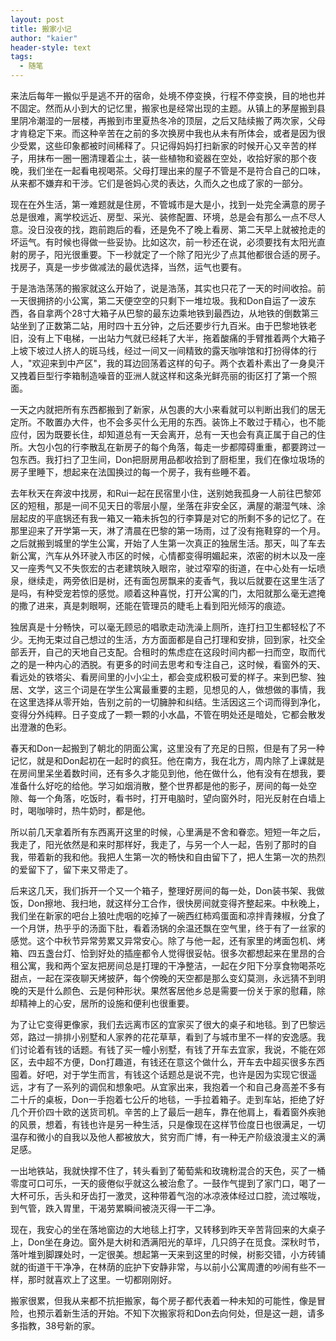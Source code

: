 ```yaml
---
layout: post
title: 搬家小记
author: "kaier"
header-style: text
tags:
  - 随笔
---
```




来法后每年一搬似乎是逃不开的宿命，处境不停变换，行程不停变换，目的地也并不固定。然而从小到大的记忆里，搬家也是经常出现的主题。从镇上的茅屋搬到县里阴冷潮湿的一层楼，再搬到市里夏热冬冷的顶层，之后又陆续搬了两次家，父母才肯稳定下来。而这种辛苦在之前的多次换房中我也从未有所体会，或者是因为很少受累，这些印象都被时间稀释了。只记得妈妈打扫新家的时候开心又辛苦的样子，用抹布一圈一圈清理着尘土，装一些植物和瓷器在空处，收拾好家的那个夜晚，我们坐在一起看电视喝茶。父母打理出来的屋子不管是不是符合自己的口味，从来都不嫌弃和干涉。它们是爸妈心灵的表达，久而久之也成了家的一部分。

现在在外生活，第一难题就是住房，不管城市是大是小，找到一处完全满意的房子总是很难，离学校远近、房型、采光、装修配置、环境，总是会有那么一点不尽人意。没日没夜的找，跑前跑后的看，还是免不了晚上看房、第二天早上就被抢走的坏运气。有时候也得做一些妥协。比如这次，前一秒还在说，必须要找有太阳光直射的房子，阳光很重要。下一秒就定了一个除了阳光少了点其他都很合适的房子。找房子，真是一步步做减法的最优选择，当然，运气也要有。

于是浩浩荡荡的搬家就这么开始了，说是浩荡，其实也只花了一天的时间收拾。前一天很拥挤的小公寓，第二天便空空的只剩下一堆垃圾。我和Don自运了一波东西，各自拿两个28寸大箱子从巴黎的最东边乘地铁到最西边，从地铁的倒数第三站坐到了正数第二站，用时四十五分钟，之后还要步行九百米。由于巴黎地铁老旧，没有上下电梯，一出站力气就已经耗了大半，拖着酸痛的手臂推着两个大箱子上坡下坡过人挤人的斑马线，经过一间又一间精致的露天咖啡馆和打扮得体的行人，"欢迎来到中产区"，我的耳边回荡着这样的句子。两个衣着朴素出了一身臭汗又拽着巨型行李箱制造噪音的亚洲人就这样和这条光鲜亮丽的街区打了第一个照面。

一天之内就把所有东西都搬到了新家，从包裹的大小来看就可以判断出我们的居无定所。不敢置办大件，也不会多买什么无用的东西。装饰上不敢过于精心，也不能应付，因为既要长住，却知道总有一天会离开，总有一天也会有真正属于自己的住所。大包小包的行李散乱在新房子的每个角落，每走一步都障碍重重，都要跨过一包东西。我打扫了卫生间，Don把厨房用品都收拾到了厨柜里，我们在像垃圾场的房子里睡下，想起来在法国换过的每一个房子，我有些睡不着。

去年秋天在奔波中找房，和Rui一起在民宿里小住，送别她我孤身一人前往巴黎郊区的短租，那是一间不见天日的零层小屋，坐落在非安全区，满屋的潮湿气味、涂层起皮的平底锅还有我一箱又一箱未拆包的行李算是对它的所剩不多的记忆了。在那里迎来了开学第一天，淋了清晨在巴黎的第一场雨，过了没有拖鞋穿的一个月。之后就搬到城里的学生公寓，开始了人生第一次真正的独居生活。那天，叫了车去新公寓，汽车从外环驶入市区的时候，心情都变得明媚起来，浓密的树木以及一座又一座秀气又不失恢宏的古老建筑映入眼帘，驶过窄窄的街道，在中心处有一坛喷泉，继续走，两旁依旧是树，还有面包房飘来的麦香气，我以后就要在这里生活了是吗，有种受宠若惊的感觉。顺着这种喜悦，打开公寓的门，太阳就那么毫无遮掩的撒了进来，真是刺眼啊，还能在管理员的睫毛上看到阳光倾泻的痕迹。

独居真是十分畅快，可以毫无顾忌的唱歌走动洗澡上厕所，连打扫卫生都轻松了不少。无拘无束过自己想过的生活，方方面面都是自己打理和安排，回到家，社交全部丢开，自己的天地自己支配。合租时的焦虑症在这段时间内都一扫而空，取而代之的是一种内心的洒脱。有更多的时间去思考和专注自己，这时候，看窗外的天、看远处的铁塔尖、看房间里的小小尘土，都会变成积极可爱的样子。来到巴黎、独居、文学，这三个词是在学生公寓最重要的主题，见想见的人，做想做的事情，我在这里选择从零开始，告别之前的一切臃肿和纠结。生活因这三个词而得到净化，变得分外纯粹。日子变成了一颗一颗的小水晶，不管在明处还是暗处，它都会散发出澄澈的色彩。

春天和Don一起搬到了朝北的阴面公寓，这里没有了充足的日照，但是有了另一种记忆，就是和Don起初在一起时的疯狂。他在南方，我在北方，周内除了上课就是在房间里呆坐着数时间，还有多久才能见到他，他在做什么，他有没有在想我，要准备什么好吃的给他。学习如烟消散，整个世界都是他的影子，房间的每一处空隙、每一个角落，吃饭时，看书时，打开电脑时，望向窗外时，阳光反射在白墙上时，喝咖啡时，热牛奶时，都是他。

所以前几天拿着所有东西离开这里的时候，心里满是不舍和眷恋。短短一年之后，我走了，阳光依然是和来时那样好，我走了，与另一个人一起，告别了那时的自我，带着新的我和他。我把人生第一次的畅快和自由留下了，把人生第一次的热烈的爱留下了，留下来又带走了。

后来这几天，我们拆开一个又一个箱子，整理好房间的每一处，Don装书架、我做饭，Don擦地、我扫地，就这样分工合作，很快房间就变得齐整起来。中秋晚上，我们坐在新家的吧台上狼吐虎咽的吃掉了一碗西红柿鸡蛋面和凉拌青辣椒，分食了一个月饼，热乎乎的汤面下肚，看着汤锅的余温还飘在空气里，终于有了一丝家的感觉。这个中秋节异常劳累又异常安心。除了与他一起，还有家里的烤面包机、烤箱、四五盏台灯、恰到好处的插座都令人觉得很妥帖。很多次都想起来在里昂的合租公寓，我和两个室友把房间总是打理的干净整洁，一起在夕阳下分享食物喝茶吃甜点，一起在深夜聊天烤披萨，每个傍晚的天空都是那么变幻莫测，永远猜不到明晚的天是什么颜色、云是何种形状。果然客居他乡总是需要一份关于家的慰藉，除却精神上的心安，居所的设施和便利也很重要。

为了让它变得更像家，我们去远离市区的宜家买了很大的桌子和地毯。到了巴黎远郊，路过一排排小别墅和人家养的花花草草，看到了与城市里不一样的安逸感。我们讨论着有钱的话题。有钱了买一幢小别墅，有钱了开车去宜家，我说，不能在郊区，去中超不方便，Don打趣道，有钱还在意这个做什么，开车去中超买很多东西囤着。好吧，对于学生而言，有钱这个话题总是说不完，也许是因为实现它很遥远，才有了一系列的调侃和想象吧。从宜家出来，我抱着一个和自己身高差不多有二十斤的桌板，Don一手抱着七公斤的地毯，一手拉着箱子。走到车站，拒绝了好几个开价四十欧的送货司机。辛苦的上了最后一趟车，靠在他肩上，看着窗外疾驰的风景，想着，有钱也许是另一种生活，只是像现在这样节俭度日也很满足，一切温存和微小的自我以及他人都被放大，贫穷而广博，有一种无产阶级浪漫主义的满足感。

一出地铁站，我就快撑不住了，转头看到了葡萄紫和玫瑰粉混合的天色，买了一桶零度可口可乐，一天的疲倦似乎就这么被治愈了。一鼓作气提到了家门口，喝了一大杯可乐，舌头和牙齿打一激灵，这种带着气泡的冰凉液体经过口腔，流过喉咙，到气管，跌入胃里，干渴劳累瞬间被浇灭得一干二净。

现在，我安心的坐在落地窗边的大地毯上打字，又转移到昨天辛苦背回来的大桌子上，Don坐在身边。窗外是大树和洒满阳光的草坪，几只鸽子在觅食。深秋时节，落叶堆到脚踝处时，一定很美。想起第一天来到这里的时候，树影交错，小方砖铺就的街道干干净净，在林荫的庇护下安静非常，与以前小公寓周遭的吵闹有些不一样，那时就喜欢上了这里。一切都刚刚好。

搬家很累，但我从来都不抗拒搬家，每个房子都代表着一种未知的可能性，像是冒险，也预示着新生活的开始。不知下次搬家将和Don去向何处，但是这一趟，请多多指教，38号新的家。